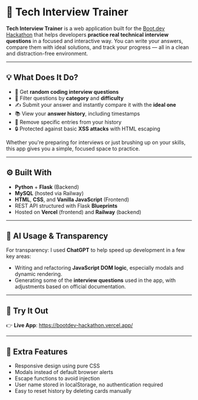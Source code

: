 # 🧠 Tech Interview Trainer

**Tech Interview Trainer** is a web application built for the [Boot.dev Hackathon](https://boot.dev) that helps developers **practice real technical interview questions** in a focused and interactive way.
You can write your answers, compare them with ideal solutions, and track your progress — all in a clean and distraction-free environment.

---

## 💡 What Does It Do?

* 🔀 Get **random coding interview questions**
* 🎯 Filter questions by **category** and **difficulty**
* ✍️ Submit your answer and instantly compare it with the **ideal one**
* 📚 View your **answer history**, including timestamps
* 🧽 Remove specific entries from your history
* 🔒 Protected against basic **XSS attacks** with HTML escaping

Whether you're preparing for interviews or just brushing up on your skills, this app gives you a simple, focused space to practice.

---

## ⚙️ Built With

* **Python** + **Flask** (Backend)
* **MySQL** (hosted via Railway)
* **HTML**, **CSS**, and **Vanilla JavaScript** (Frontend)
* REST API structured with Flask **Blueprints**
* Hosted on **Vercel** (frontend) and **Railway** (backend)

---
## 🧠 AI Usage & Transparency

For transparency:
I used **ChatGPT** to help speed up development in a few key areas:

* Writing and refactoring **JavaScript DOM logic**, especially modals and dynamic rendering.
* Generating some of the **interview questions** used in the app, with adjustments based on official documentation.
---

## 🚀 Try It Out

👉 **Live App**: https://bootdev-hackathon.vercel.app/

---
## 🧪 Extra Features

* Responsive design using pure CSS
* Modals instead of default browser alerts
* Escape functions to avoid injection
* User name stored in localStorage, no authentication required
* Easy to reset history by deleting cards manually

